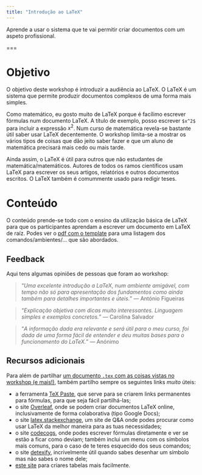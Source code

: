 ```yaml
---
title: "Introdução ao LaTeX"
---
```


Aprende a usar o sistema que te vai permitir criar documentos com um aspeto profissional.

===

# Objetivo

O objetivo deste workshop é introduzir a audiência ao LaTeX. O LaTeX é um sistema que permite produzir documentos complexos de uma forma mais simples.

Como matemático, eu gosto muito de LaTeX porque é facílimo escrever fórmulas num documento LaTeX. A título de exemplo, posso escrever `$x^2$` para incluir a expressão $x^2$.
Num curso de matemática revela-se bastante útil saber usar LaTeX decentemente. O workshop limita-se a mostrar os vários tipos de coisas que dão jeito saber fazer e que um aluno de matemática precisará mais cedo ou mais tarde.

Ainda assim, o LaTeX é útil para outros que não estudantes de matemática/matemáticos. Autores de todos os ramos científicos usam LaTeX para escrever os seus artigos, relatórios e outros documentos escritos. O LaTeX também é comummente usado para redigir teses.


# Conteúdo

O conteúdo prende-se todo com o ensino da utilização básica de LaTeX
para que os participantes aprendam a escrever um documento em LaTeX de raíz.
Podes ver o [pdf com o template][gh-doc] para uma listagem
dos comandos/ambientes/... que são abordados.


## Feedback

Aqui tens algumas opiniões de pessoas que foram ao workshop:

 > “*Uma excelente introdução a LaTeX, num ambiente amigável, com tempo não só para apresentação dos fundamentos como ainda também para detalhes importantes e úteis.*”  &mdash; António Figueiras

<!-- -->

 > “*Explicação objetiva com dicas muito interessantes. Linguagem simples e exemplos concretos.*”  &mdash; Carolina Salvador

<!-- -->

 > “*A informação dada era relevante e será útil para o meu curso, foi dada de uma forma fácil de entender e deu muitas bases para o funcionamento do LaTeX.*”  &mdash; Anónimo


## Recursos adicionais

Para além de partilhar [um documento `.tex` com as coisas vistas no workshop (e mais!)][gh-doc], também partilho sempre os seguintes links _muito_ úteis:

 - a ferramenta [TeX Paste][texpaste], que serve para se criarem links permanentes para fórmulas, para que seja fácil partilhá-las;
 - o site [Overleaf], onde se podem criar documentos LaTeX online, inclusivamente de forma colaborativa (tipo Google Docs);
 - o site [latex.stackexchange][latexse], um site de Q&A onde podes procurar como usar LaTeX da melhor maneira para as tuas necessidades;
 - o site [codecogs], onde podes escrever fórmulas diretamente e ver se estão a ficar como deviam; também inclui um menu com os símbolos mais comuns, para o caso de te teres esquecido dos seus comandos;
 - o site [detexify], incrivelmente útil quando sabes desenhar um símbolo mas não sabes o nome dele;
 - [este site][tables] para criares tabelas mais facilmente.

[texpaste]: https://mathspp.com/texpaste
[overleaf]: https://www.overleaf.com?r=ff360a64&rm=d&rs=b
[latexse]: https://tex.stackexchange.com/
[codecogs]: https://www.codecogs.com/latex/eqneditor.php
[detexify]: http://detexify.kirelabs.org/classify.html
[tables]: https://www.tablesgenerator.com/
[gh-doc]: https://github.com/RodrigoGiraoSerrao/workshops/tree/master/intro-latex
